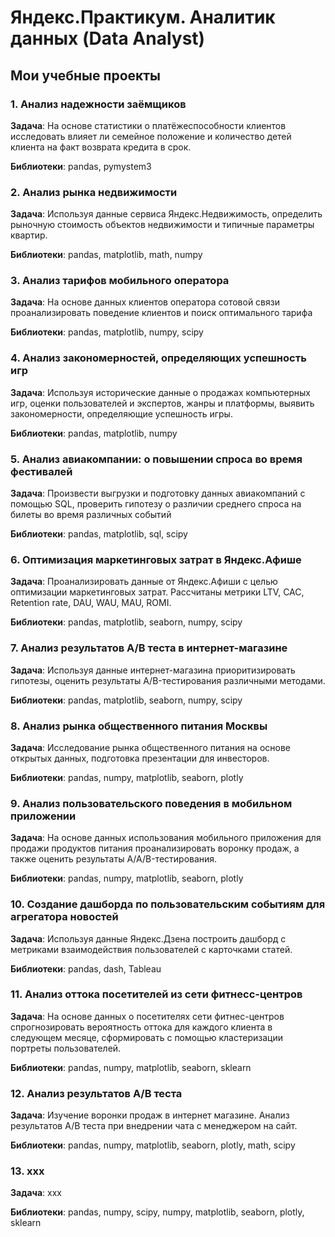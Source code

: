 # Яндекс.Практикум. Аналитик данных (Data Analyst)

## Мои учебные проекты


### 1. Анализ надежности заёмщиков 
**Задача**: На основе статистики о платёжеспособности клиентов исследовать влияет ли семейное положение и количество детей клиента на факт возврата кредита в срок.

**Библиотеки**: pandas, pymystem3

### 2. Анализ рынка недвижимости
**Задача**: Используя данные сервиса Яндекс.Недвижимость, определить рыночную стоимость объектов недвижимости и типичные параметры квартир.

**Библиотеки**: pandas, matplotlib, math, numpy

### 3. Анализ тарифов мобильного оператора
**Задача**: На основе данных клиентов оператора сотовой связи проанализировать поведение клиентов и поиск оптимального тарифа

**Библиотеки**: pandas, matplotlib, numpy, scipy
 
### 4. Анализ закономерностей, определяющих успешность игр
**Задача**: Используя исторические данные о продажах компьютерных игр, оценки пользователей и экспертов, жанры и платформы, выявить закономерности, определяющие успешность игры.

**Библиотеки**: pandas, matplotlib, numpy

### 5. Анализ авиакомпании: о повышении спроса во время фестивалей
**Задача**: Произвести выгрузки и подготовку данных авиакомпаний с помощью SQL, проверить гипотезу о различии среднего спроса на билеты во время различных событий

**Библиотеки**: pandas, matplotlib, sql, scipy

### 6. Оптимизация маркетинговых затрат в Яндекс.Афише
**Задача**:  Проанализировать данные от Яндекс.Афиши с целью оптимизации маркетинговых затрат. Рассчитаны метрики LTV, CAC, Retention rate, DAU, WAU, MAU, ROMI.

**Библиотеки**: pandas, matplotlib, seaborn, numpy, scipy

### 7. Анализ результатов A/B теста в интернет-магазине 
**Задача**: Используя данные интернет-магазина приоритизировать гипотезы, оценить результаты A/B-тестирования различными методами.

**Библиотеки**: pandas, matplotlib, seaborn, numpy, scipy

### 8. Анализ рынка общественного питания Москвы
**Задача**: Исследование рынка общественного питания на основе открытых данных, подготовка презентации для инвесторов.

**Библиотеки**: pandas, numpy, matplotlib, seaborn, plotly

### 9. Анализ пользовательского поведения в мобильном приложении
**Задача**: На основе данных использования мобильного приложения для продажи продуктов питания проанализировать воронку продаж, а также оценить результаты A/A/B-тестирования.

**Библиотеки**: pandas, numpy, matplotlib, seaborn, plotly

### 10. Создание дашборда по пользовательским событиям для агрегатора новостей
**Задача**: Используя данные Яндекс.Дзена построить дашборд с метриками взаимодействия пользователей с карточками статей.

**Библиотеки**: pandas, dash, Tableau

### 11. Анализ оттока посетителей из сети фитнесс-центров
**Задача**: На основе данных о посетителях сети фитнес-центров спрогнозировать вероятность оттока для каждого клиента в следующем месяце, сформировать с помощью кластеризации портреты пользователей.

**Библиотеки**: pandas, numpy, matplotlib, seaborn, sklearn

### 12. Анализ результатов A/B теста
**Задача**: Изучение воронки продаж в интернет магазине. Анализ результатов A/B теста при внедрении чата с менеджером на сайт.

**Библиотеки**: pandas, numpy, matplotlib, seaborn, plotly, math, scipy 


### 13. ххх
**Задача**: ххх

**Библиотеки**: pandas, numpy, scipy, numpy, matplotlib, seaborn, plotly, sklearn

 
